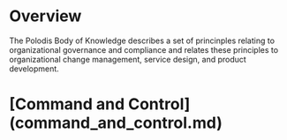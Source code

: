 # Overview
The Polodis Body of Knowledge describes a set of princinples relating to organizational governance and compliance and relates these principles to organizational change management, service design, and product development.

# [Command and Control] (command_and_control.md)
